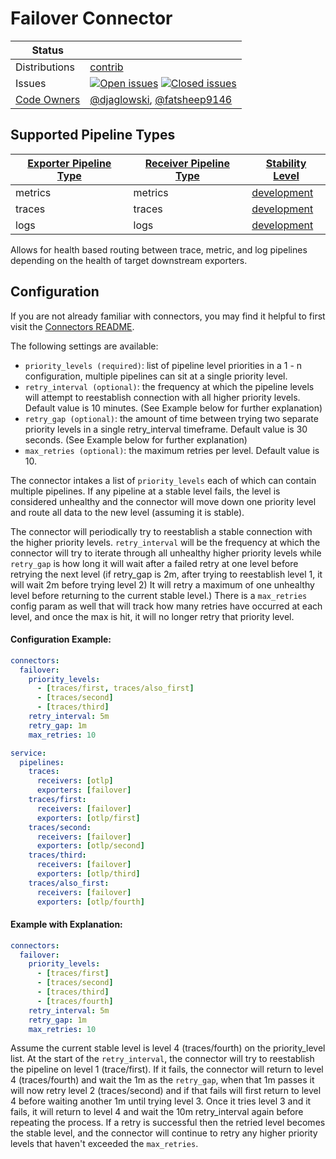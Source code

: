 # Failover Connector

<!-- status autogenerated section -->
| Status        |           |
| ------------- |-----------|
| Distributions | [contrib] |
| Issues        | [![Open issues](https://img.shields.io/github/issues-search/open-telemetry/opentelemetry-collector-contrib?query=is%3Aissue%20is%3Aopen%20label%3Aconnector%2Ffailover%20&label=open&color=orange&logo=opentelemetry)](https://github.com/open-telemetry/opentelemetry-collector-contrib/issues?q=is%3Aopen+is%3Aissue+label%3Aconnector%2Ffailover) [![Closed issues](https://img.shields.io/github/issues-search/open-telemetry/opentelemetry-collector-contrib?query=is%3Aissue%20is%3Aclosed%20label%3Aconnector%2Ffailover%20&label=closed&color=blue&logo=opentelemetry)](https://github.com/open-telemetry/opentelemetry-collector-contrib/issues?q=is%3Aclosed+is%3Aissue+label%3Aconnector%2Ffailover) |
| [Code Owners](https://github.com/open-telemetry/opentelemetry-collector-contrib/blob/main/CONTRIBUTING.md#becoming-a-code-owner)    | [@djaglowski](https://www.github.com/djaglowski), [@fatsheep9146](https://www.github.com/fatsheep9146) |

[development]: https://github.com/open-telemetry/opentelemetry-collector#development
[contrib]: https://github.com/open-telemetry/opentelemetry-collector-releases/tree/main/distributions/otelcol-contrib

## Supported Pipeline Types

| [Exporter Pipeline Type] | [Receiver Pipeline Type] | [Stability Level] |
| ------------------------ | ------------------------ | ----------------- |
| metrics | metrics | [development] |
| traces | traces | [development] |
| logs | logs | [development] |

[Exporter Pipeline Type]: https://github.com/open-telemetry/opentelemetry-collector/blob/main/connector/README.md#exporter-pipeline-type
[Receiver Pipeline Type]: https://github.com/open-telemetry/opentelemetry-collector/blob/main/connector/README.md#receiver-pipeline-type
[Stability Level]: https://github.com/open-telemetry/opentelemetry-collector#stability-levels
<!-- end autogenerated section -->

Allows for health based routing between trace, metric, and log pipelines depending on the health of target downstream exporters.

## Configuration

If you are not already familiar with connectors, you may find it helpful to first visit the [Connectors README].

The following settings are available:

- `priority_levels (required)`: list of pipeline level priorities in a 1 - n configuration, multiple pipelines can sit at a single priority level.
- `retry_interval (optional)`: the frequency at which the pipeline levels will attempt to reestablish connection with all higher priority levels. Default value is 10 minutes. (See Example below for further explanation)
- `retry_gap (optional)`: the amount of time between trying two separate priority levels in a single retry_interval timeframe. Default value is 30 seconds. (See Example below for further explanation)
- `max_retries (optional)`: the maximum retries per level. Default value is 10.

The connector intakes a list of `priority_levels` each of which can contain multiple pipelines.
If any pipeline at a stable level fails, the level is considered unhealthy and the connector will move down one priority level and route all data to the new level (assuming it is stable).

The connector will periodically try to reestablish a stable connection with the higher priority levels. `retry_interval` will be the frequency at which the connector will try to iterate through all unhealthy higher priority levels while `retry_gap` is how long it will wait after a failed retry at one level before retrying the next level (if retry_gap is 2m, after trying to reestablish level 1, it will wait 2m before trying level 2) It will retry a maximum of one unhealthy level before returning to the current stable level.)
There is a `max_retries` config param as well that will track how many retries have occurred at each level, and once the max is hit, it will no longer retry that priority level.

#### Configuration Example:

```yaml
connectors:
  failover:
    priority_levels:
      - [traces/first, traces/also_first]
      - [traces/second]
      - [traces/third]
    retry_interval: 5m
    retry_gap: 1m
    max_retries: 10

service:
  pipelines:
    traces:
      receivers: [otlp]
      exporters: [failover]
    traces/first:
      receivers: [failover]
      exporters: [otlp/first]
    traces/second:
      receivers: [failover]
      exporters: [otlp/second]
    traces/third:
      receivers: [failover]
      exporters: [otlp/third]
    traces/also_first:
      receivers: [failover]
      exporters: [otlp/fourth]
```

#### Example with Explanation:

```yaml
connectors:
  failover:
    priority_levels:
      - [traces/first]
      - [traces/second]
      - [traces/third]
      - [traces/fourth]
    retry_interval: 5m
    retry_gap: 1m
    max_retries: 10
```

Assume the current stable level is level 4 (traces/fourth) on the priority_level list. 
At the start of the `retry_interval`, the connector will try to reestablish the pipeline on level 1 (trace/first). If it fails, the connector will return to level 4 (traces/fourth) and wait the 1m as the `retry_gap`, when that 1m passes it will now retry level 2 (traces/second) and if that fails will first return to level 4 before waiting another 1m until trying level 3. 
Once it tries level 3 and it fails, it will return to level 4 and wait the 10m retry_interval again before repeating the process. If a retry is successful then the retried level becomes the stable level, and the connector will continue to retry any higher priority levels that haven't exceeded the `max_retries`.

[Connectors README]:https://github.com/open-telemetry/opentelemetry-collector/blob/main/connector/README.md
[Exporter Pipeline Type]:https://github.com/open-telemetry/opentelemetry-collector/blob/main/connector/README.md#exporter-pipeline-type
[Receiver Pipeline Type]:https://github.com/open-telemetry/opentelemetry-collector/blob/main/connector/README.md#receiver-pipeline-type
[contrib]:https://github.com/open-telemetry/opentelemetry-collector-releases/tree/main/distributions/otelcol-contrib
